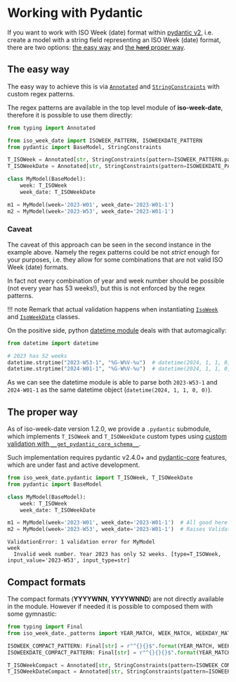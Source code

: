 # Working with Pydantic

If you want to work with ISO Week (date) format within [pydantic v2](https://docs.pydantic.dev/latest/), i.e. create a model with a string field representing an ISO Week (date) format, there are two options: [the easy way](#the-easy-way) and [the ~~hard~~ proper way](#the-proper-way).

## The easy way

The easy way to achieve this is via [`Annotated`](https://docs.python.org/3/library/typing.html#typing.Annotated) and [`StringConstraints`](https://docs.pydantic.dev/latest/api/types/#pydantic.types.StringConstraints) with custom regex patterns.

The regex patterns are available in the top level module of **iso-week-date**, therefore it is possible to use them directly:

```py
from typing import Annotated

from iso_week_date import ISOWEEK_PATTERN, ISOWEEKDATE_PATTERN
from pydantic import BaseModel, StringConstraints

T_ISOWeek = Annotated[str, StringConstraints(pattern=ISOWEEK_PATTERN.pattern)]
T_ISOWeekDate = Annotated[str, StringConstraints(pattern=ISOWEEKDATE_PATTERN.pattern)]

class MyModel(BaseModel):
    week: T_ISOWeek
    week_date: T_ISOWeekDate

m1 = MyModel(week='2023-W01', week_date='2023-W01-1')
m2 = MyModel(week='2023-W53', week_date='2023-W01-1')
```

### Caveat

The caveat of this approach can be seen in the second instance in the example above. Namely the regex patterns could be not _strict_ enough for your purposes, i.e. they allow for some combinations that are not valid ISO Week (date) formats.

In fact not every combination of year and week number should be possible (not every year has 53 weeks!), but this is not enforced by the regex patterns.

!!! note
    Remark that actual validation happens when instantiating [`IsoWeek`](../api/isoweek.md) and [`IsoWeekDate`](../api/isoweekdate.md) classes.

On the positive side, python [datetime module](https://docs.python.org/3/library/datetime.html) deals with that automagically:

```py
from datetime import datetime

# 2023 has 52 weeks
datetime.strptime("2023-W53-1", "%G-W%V-%u")  # datetime(2024, 1, 1, 0, 0)
datetime.strptime("2024-W01-1", "%G-W%V-%u")  # datetime(2024, 1, 1, 0, 0)
```

As we can see the datetime module is able to parse both `2023-W53-1` and `2024-W01-1` as the same datetime object (`datetime(2024, 1, 1, 0, 0)`).

## The proper way

As of iso-week-date version 1.2.0, we provide a `.pydantic` submodule, which implements `T_ISOWeek` and `T_ISOWeekDate` custom types using [custom validation with `__get_pydantic_core_schema__`](https://docs.pydantic.dev/latest/concepts/types/#customizing-validation-with-__get_pydantic_core_schema__).

Such implementation requires pydantic v2.4.0+ and [pydantic-core](https://github.com/pydantic/pydantic-core) features, which are under fast and active development.

```py
from iso_week_date.pydantic import T_ISOWeek, T_ISOWeekDate
from pydantic import BaseModel

class MyModel(BaseModel):
    week: T_ISOWeek
    week_date: T_ISOWeekDate

m1 = MyModel(week='2023-W01', week_date='2023-W01-1')  # All good here!
m2 = MyModel(week='2023-W53', week_date='2023-W01-1')  # Raises ValidationError
```

```terminal
ValidationError: 1 validation error for MyModel
week
  Invalid week number. Year 2023 has only 52 weeks. [type=T_ISOWeek, input_value='2023-W53', input_type=str]
```

## Compact formats

The compact formats (**YYYYWNN**, **YYYYWNND**) are not directly available in the module. However if needed it is possible to composed them with some gymnastic:

```py
from typing import Final
from iso_week_date._patterns import YEAR_MATCH, WEEK_MATCH, WEEKDAY_MATCH  # These are strings, not regex patterns

ISOWEEK_COMPACT_PATTERN: Final[str] = r"^{}{}$".format(YEAR_MATCH, WEEK_MATCH)
ISOWEEKDATE_COMPACT_PATTERN: Final[str] = r"^{}{}{}$".format(YEAR_MATCH, WEEK_MATCH, WEEK_DAY_MATCH)

T_ISOWeekCompact = Annotated[str, StringConstraints(pattern=ISOWEEK_COMPACT_PATTERN)]
T_ISOWeekDateCompact = Annotated[str, StringConstraints(pattern=ISOWEEKDATE_COMPACT_PATTERN)]
```
